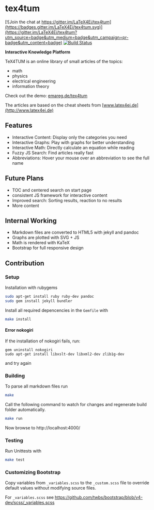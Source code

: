 # tex4tum

[![Join the chat at https://gitter.im/LaTeX4Ei/tex4tum](https://badges.gitter.im/LaTeX4Ei/tex4tum.svg)](https://gitter.im/LaTeX4Ei/tex4tum?utm_source=badge&utm_medium=badge&utm_campaign=pr-badge&utm_content=badge)
[![Build Status](https://travis-ci.org/latex4ei/tex4tum.svg?branch=master)](https://travis-ci.org/latex4ei/tex4tum)

**Interactive Knowledge Platform**

TeX4TUM is an online library of small articles of the topics:
* math
* physics
* electrical engineering
* information theory

Check out the demo: [emareg.de/tex4tum](http://emareg.de/tex4tum)

The articles are based on the cheat sheets from [www.latex4ei.de](http://www.latex4ei.de)

## Features
* Interactive Content: Display only the categories you need
* Interactive Graphs: Play with graphs for better understanding
* Interactive Math: Directly calculate an equation while reading
* Fuzzy JS Search: Find articles really fast
* Abbreviations: Hover your mouse over an abbreviation to see the full name

## Future Plans
* TOC and centered search on start page
* consistent JS framework for interactive content
* Improved search: Sorting results, reaction to no results
* More content

## Internal Working
* Markdown files are converted to HTML5 with jekyll and pandoc
* Graphs are plotted with SVG + JS
* Math is rendered with KaTeX
* Bootstrap for full responsive design

## Contribution
### Setup
Installation with rubygems
```bash
sudo apt-get install ruby ruby-dev pandoc
sudo gem install jekyll bundler
```
Install all required depencencies in the `Gemfile` with
```bash
make install
```

#### Error nokogiri
If the installation of nokogiri fails, run:
```
gem uninstall nokogiri
sudo apt-get install libxslt-dev libxml2-dev zlib1g-dev
```
and try again


### Building
To parse all markdown files run
```bash
make
```
Call the following command to watch for changes and regenerate build folder automatically.
```bash
make run
```
Now browse to http://localhost:4000/

### Testing
Run Unittests with
```bash
make test
```

### Customizing Bootstrap
Copy variables from `_variables.scss` to the `_custom.scss` file to override default values without modifying source files.

For `_variables.scss` see https://github.com/twbs/bootstrap/blob/v4-dev/scss/_variables.scss
